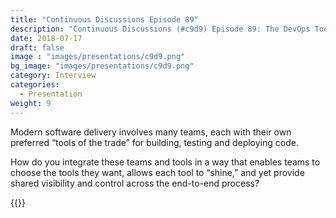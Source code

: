 ```yaml
---
title: "Continuous Discussions Episode 89"
description: "Continuous Discussions (#c9d9) Episode 89: The DevOps Toolchain"
date: 2018-07-17
draft: false
image : "images/presentations/c9d9.png"
bg_image: "images/presentations/c9d9.png"
category: Interview
categories:
  - Presentation
weight: 9
---
```


Modern software delivery involves many teams, each with their own preferred “tools of the trade” for building, testing and deploying code.

How do you integrate these teams and tools in a way that enables teams to choose the tools they want, allows each tool to “shine,” and yet provide shared visibility and control across the end-to-end process?

{{<youtube qEe_etYFp7s>}}